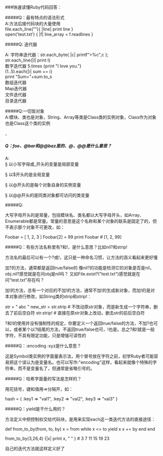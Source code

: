 ###快速读懂Ruby代码回答：

#####Q：最有特点的语法形式  
A:方法后接代码块的大量使用  
   file.each_line(""){ |line| print line }  
   open('test.txt') { |f| line_array = f.readlines }
   
#####Q: 迭代器
   
 A: 字符串迭代器：str.each_byte{ |c| printf">%c",c };  
 str.each_line{|l| print l}  
 数字迭代器  5.times {print "I love you."}  
 (1..5).each{|i| sum += i}  
 print "Sum="+sum.to_s  
 数组迭代器  
 Map迭代器  
 文件迭代器  
 目录迭代器  
 
#####Q:一切皆对象  
 A:模块、类也是对象，String、Array等类是Class类的实例对象，Class作为对象也是Class这个类的实例 
   
   、
   
#####   Q：$foo、@bar和@@baz里的$、@、@@是什么意思？   
   A:  
   § 以小写字母或_开头的变量是局部变量 


§ 以$开头的是全局变量 


§ 以@开头的是每个对象自身的实例变量 


§ 以@@开头的是同类对象都可访问的类变量


#####Q:

大写字母开头的是常量，包括模块名、类名都以大写字母开头，如Array、Enumerable都是常量。常量的意思是这个名称和某个对象的联系是固定了的，但不表示那个对象不可更改，如： 


  Foobar = [ 1, 2, 3 ] 
  Foobar[2] = 99 
  print Foobar # [1, 2, 99]   
  
    
    
  
#####Q：有些方法名称里有?和!，是什么意思？比如nil?和strip! 


方法名的最后可以有一个?或!，这只是一种命名习惯，让方法的涵义看起来更好懂 


加?的方法，通常都是返回true/false的 
像nil?的功能是检测它的对象是否是nil，obj.nil?感觉就是在问obj是nil吗？ 
又如File.exist?("test.txt")感觉就是在问"test.txt"存在吗？ 


加!的方法，总有一个对应的不加!的方法，通常不加!的生成新对象，而加!的是对本对象进行修改，如String类的strip和strip!： 


str = "  abc  " 
new_str = str.strip # 不改动原str对象，而是新生成一个字符串，删去了前后空白符 
str.strip! # 直接在原str对象上改动，删去str的前后空白符 


?和!的使用并没有强制性的规定，你要定义一个返回true/false的方法，不加?也可以，或者某个以?结尾的方法，不返回true/false也可，!也是。总之?和!就是一般字符，不具有限定功能，只是增强可读性的 
  
  
#####Q：:encoding :xyz是什么意思？ 


这是Symbol类实例的字面量表示法，用个冒号放在字符之前，初学Ruby者可能容易把这个误认为是变量名。也可以写作:"encoding"这样，看起来就像个特殊的字符串，而不是变量名了，但通常是省略引号的。 
  

#####Q：哈希字面量的写法是怎样的？ 


用花括号，键和值用=>分隔开，如： 


hash = { :key1 => "val1", :key2 => "val2", :key3 => "val3" } 

#####Q：yield是干什么用的？ 


方法定义中把控制权交给代码块，是用来实现each这一类迭代方法的直接途径： 


def from_to_by(from, to, by) 
  x = from 
  while x <= to 
    yield x 
    x += by 
  end 
end 


from_to_by(3,26,4) {|x| print x, " " } # 3 7 11 15 19 23 


自己的迭代方法就这样定义好了















